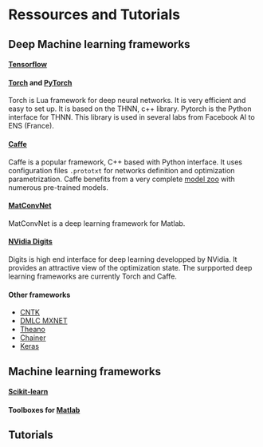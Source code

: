 # Ressources and Tutorials

## Deep Machine learning frameworks

#### [Tensorflow](www.tensorflow.org)

#### [Torch](http://torch.ch/) and [PyTorch](http://pytorch.org/)

Torch is Lua framework for deep neural networks.
It is very efficient and easy to set up.
It is based on the THNN, c++ library.
Pytorch is the Python interface for THNN.
This library is used in several labs from Facebook AI to ENS (France).

#### [Caffe](http://caffe.berkeleyvision.org/)

Caffe is a popular framework, C++ based with Python interface.
It uses configuration files `.prototxt` for networks definition and optimization parametrization.
Caffe benefits from a very complete [model zoo](https://github.com/BVLC/caffe/wiki/Model-Zoo) with numerous pre-trained models.

#### [MatConvNet](http://www.vlfeat.org/matconvnet/)

MatConvNet is a deep learning framework for Matlab.

#### [NVidia Digits](https://developer.nvidia.com/digits)

Digits is high end interface for deep learning developped by NVidia.
It provides an attractive view of the optimization state.
The surpported deep learning frameworks are currently Torch and Caffe.

#### Other frameworks
* [CNTK](https://www.microsoft.com/en-us/research/product/cognitive-toolkit/)
* [DMLC MXNET](https://github.com/dmlc/mxnet)
* [Theano](http://deeplearning.net/software/theano/)
* [Chainer](http://chainer.org/)
* [Keras](https://keras.io/)

## Machine learning frameworks

#### [Scikit-learn](http://scikit-learn.org)

#### Toolboxes for [Matlab](https://fr.mathworks.com/products/matlab.html)

## Tutorials
